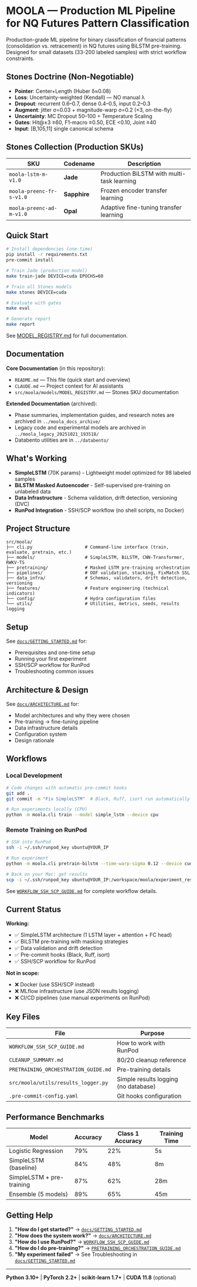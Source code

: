 # MOOLA — Production ML Pipeline for NQ Futures Pattern Classification

Production-grade ML pipeline for binary classification of financial patterns (consolidation vs. retracement) in NQ futures using BiLSTM pre-training. Designed for small datasets (33-200 labeled samples) with strict workflow constraints.

## Stones Doctrine (Non-Negotiable)

- **Pointer**: Center+Length (Huber δ≈0.08)
- **Loss**: Uncertainty-weighted (Kendall) — NO manual λ
- **Dropout**: recurrent 0.6–0.7, dense 0.4–0.5, input 0.2–0.3
- **Augment**: jitter σ=0.03 + magnitude-warp σ=0.2 (×3, on-the-fly)
- **Uncertainty**: MC Dropout 50–100 + Temperature Scaling
- **Gates**: Hit@±3 ≥60, F1-macro ≥0.50, ECE <0.10, Joint ≥40
- **Input**: [B,105,11] single canonical schema

## Stones Collection (Production SKUs)

| SKU | Codename | Description |
|-----|----------|-------------|
| `moola-lstm-m-v1.0` | **Jade** | Production BiLSTM with multi-task learning |
| `moola-preenc-fr-s-v1.0` | **Sapphire** | Frozen encoder transfer learning |
| `moola-preenc-ad-m-v1.0` | **Opal** | Adaptive fine-tuning transfer learning |

## Quick Start

```bash
# Install dependencies (one-time)
pip install -r requirements.txt
pre-commit install

# Train Jade (production model)
make train-jade DEVICE=cuda EPOCHS=60

# Train all Stones models
make stones DEVICE=cuda

# Evaluate with gates
make eval

# Generate report
make report
```

See [MODEL_REGISTRY.md](src/moola/models/MODEL_REGISTRY.md) for full documentation.

## Documentation

**Core Documentation** (in this repository):
- `README.md` — This file (quick start and overview)
- `CLAUDE.md` — Project context for AI assistants
- `src/moola/models/MODEL_REGISTRY.md` — Stones SKU documentation

**Extended Documentation** (archived):
- Phase summaries, implementation guides, and research notes are archived in `../moola_docs_archive/`
- Legacy code and experimental models are archived in `../moola_legacy_20251021_193518/`
- Databento utilities are in `../databento/`

## What's Working

- **SimpleLSTM** (70K params) - Lightweight model optimized for 98 labeled samples
- **BiLSTM Masked Autoencoder** - Self-supervised pre-training on unlabeled data
- **Data Infrastructure** - Schema validation, drift detection, versioning (DVC)
- **RunPod Integration** - SSH/SCP workflow (no shell scripts, no Docker)

## Project Structure

```
src/moola/
├── cli.py                    # Command-line interface (train, evaluate, pretrain, etc.)
├── models/                   # SimpleLSTM, BiLSTM, CNN-Transformer, RWKV-TS
├── pretraining/              # Masked LSTM pre-training orchestration
├── pipelines/                # OOF validation, stacking, FixMatch SSL
├── data_infra/               # Schemas, validators, drift detection, versioning
├── features/                 # Feature engineering (technical indicators)
├── config/                   # Hydra configuration files
└── utils/                    # Utilities, metrics, seeds, results logging
```

## Setup

See [`docs/GETTING_STARTED.md`](docs/GETTING_STARTED.md) for:
- Prerequisites and one-time setup
- Running your first experiment
- SSH/SCP workflow for RunPod
- Troubleshooting common issues

## Architecture & Design

See [`docs/ARCHITECTURE.md`](docs/ARCHITECTURE.md) for:
- Model architectures and why they were chosen
- Pre-training → fine-tuning pipeline
- Data infrastructure details
- Configuration system
- Design rationale

## Workflows

### Local Development
```bash
# Code changes with automatic pre-commit hooks
git add .
git commit -m "Fix SimpleLSTM"  # Black, Ruff, isort run automatically

# Run experiments locally (CPU)
python -m moola.cli train --model simple_lstm --device cpu
```

### Remote Training on RunPod
```bash
# SSH into RunPod
ssh -i ~/.ssh/runpod_key ubuntu@YOUR_IP

# Run experiment
python -m moola.cli pretrain-bilstm --time-warp-sigma 0.12 --device cuda

# Back on your Mac: get results
scp -i ~/.ssh/runpod_key ubuntu@YOUR_IP:/workspace/moola/experiment_results.jsonl ./
```

See [`WORKFLOW_SSH_SCP_GUIDE.md`](WORKFLOW_SSH_SCP_GUIDE.md) for complete workflow details.

## Current Status

**Working:**
- ✅ SimpleLSTM architecture (1 LSTM layer + attention + FC head)
- ✅ BiLSTM pre-training with masking strategies
- ✅ Data validation and drift detection
- ✅ Pre-commit hooks (Black, Ruff, isort)
- ✅ SSH/SCP workflow for RunPod

**Not in scope:**
- ❌ Docker (use SSH/SCP instead)
- ❌ MLflow infrastructure (use JSON results logging)
- ❌ CI/CD pipelines (use manual experiments on RunPod)

## Key Files

| File | Purpose |
|------|---------|
| `WORKFLOW_SSH_SCP_GUIDE.md` | How to work with RunPod |
| `CLEANUP_SUMMARY.md` | 80/20 cleanup reference |
| `PRETRAINING_ORCHESTRATION_GUIDE.md` | Pre-training details |
| `src/moola/utils/results_logger.py` | Simple results logging (no database) |
| `.pre-commit-config.yaml` | Git hooks configuration |

## Performance Benchmarks

| Model | Accuracy | Class 1 Accuracy | Training Time |
|-------|----------|------------------|---------------|
| Logistic Regression | 79% | 22% | 5s |
| SimpleLSTM (baseline) | 84% | 48% | 8m |
| SimpleLSTM + pre-training | 87% | 62% | 28m |
| Ensemble (5 models) | 89% | 65% | 45m |

## Getting Help

1. **"How do I get started?"** → [`docs/GETTING_STARTED.md`](docs/GETTING_STARTED.md)
2. **"How does the system work?"** → [`docs/ARCHITECTURE.md`](docs/ARCHITECTURE.md)
3. **"How do I use RunPod?"** → [`WORKFLOW_SSH_SCP_GUIDE.md`](WORKFLOW_SSH_SCP_GUIDE.md)
4. **"How do I do pre-training?"** → [`PRETRAINING_ORCHESTRATION_GUIDE.md`](PRETRAINING_ORCHESTRATION_GUIDE.md)
5. **"My experiment failed"** → See Troubleshooting in [`docs/GETTING_STARTED.md`](docs/GETTING_STARTED.md)

---

**Python 3.10+** | **PyTorch 2.2+** | **scikit-learn 1.7+** | **CUDA 11.8** (optional)
